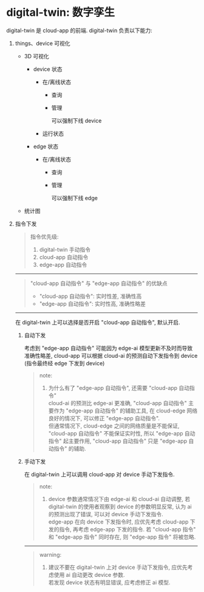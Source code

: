 # digital-twin: 数字孪生

digital-twin 是 cloud-app 的前端. digital-twin 负责以下能力:

1. things、device 可视化

    - 3D 可视化

        - device 状态

            - 在/离线状态

                - 查询

                - 管理

                    可以强制下线 device

            - 运行状态

        - edge 状态

            - 在/离线状态

                - 查询

                - 管理

                    可以强制下线 edge

    - 统计图

2. 指令下发

    > 指令优先级: <br/>
    > 1. digital-twin 手动指令 <br/>
    > 2. cloud-app 自动指令 <br/>
    > 3. edge-app 自动指令

    ---

    > "cloud-app 自动指令" 与 "edge-app 自动指令" 的优缺点 <br/>
    > - "cloud-app 自动指令": 实时性差, 准确性高 <br/>
    > - "edge-app 自动指令": 实时性高, 准确性略差

    ---

    在 digital-twin 上可以选择是否开启 "cloud-app 自动指令", 默认开启.

    1. 自动下发

        考虑到 "edge-app 自动指令" 可能因为 edge-ai 模型更新不及时而导致准确性略差, cloud-app 可以根据 cloud-ai 的预测自动下发指令到 device (指令最终经 edge 下发到 device)

        > note: <br/>
        > 1. 为什么有了 "edge-app 自动指令", 还需要 "cloud-app 自动指令" <br/>
        >     cloud-ai 的预测比 edge-ai 更准确, "cloud-app 自动指令" 主要作为 "edge-app 自动指令" 的辅助工具, 在 cloud-edge 网络良好的情况下, 可以修正 "edge-app 自动指令". <br/>
        >     但通常情况下, cloud-edge 之间的网络质量是不能保证, "cloud-app 自动指令" 不能保证实时性, 所以 "edge-app 自动指令" 起主要作用, "cloud-app 自动指令" 只是 "edge-app 自动指令" 的辅助.

    2. 手动下发

        在 digital-twin 上可以调用 cloud-app 对 device 手动下发指令.

        > note: <br/>
        > 1. device 参数通常情况下由 edge-ai 和 cloud-ai 自动调整, 若 digital-twin 的使用者观察到 device 的参数明显反常, 认为 ai 的预测出现了错误, 可以对 device 手动下发指令. <br/>
        >     edge-app 在向 device 下发指令时, 应优先考虑 cloud-app 下发的指令, 再考虑 edge-app 下发的指令. 若 "cloud-app 指令" 和 "edge-app 指令" 同时存在, 则 "edge-app 指令" 将被忽略.

        ---

        > warning: <br/>
        > 1. 建议不要在 digital-twin 上对 device 手动下发指令, 应优先考虑使用 ai 自动更改 device 参数. <br/>
        >     若发现 device 状态有明显错误, 应考虑修正 ai 模型.
